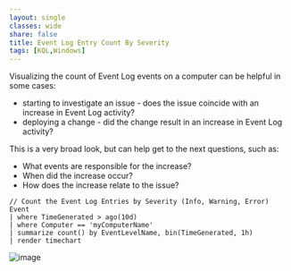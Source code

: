 ```yaml
---
layout: single
classes: wide
share: false
title: Event Log Entry Count By Severity 
tags: [KQL,Windows]
---
```


Visualizing the count of Event Log events on a computer can be helpful in some cases:
- starting to investigate an issue - does the issue coincide with an increase in Event Log activity?
- deploying a change - did the change result in an increase in Event Log activity?

This is a very broad look, but can help get to the next questions, such as:
- What events are responsible for the increase?
- When did the increase occur?
- How does the increase relate to the issue?


``` 
// Count the Event Log Entries by Severity (Info, Warning, Error)
Event
| where TimeGenerated > ago(10d)
| where Computer == 'myComputerName'
| summarize count() by EventLevelName, bin(TimeGenerated, 1h)
| render timechart 
```

![image](https://user-images.githubusercontent.com/5515887/215154774-180d3d99-2b0f-4f44-898f-3431cfa0ce6f.png)

